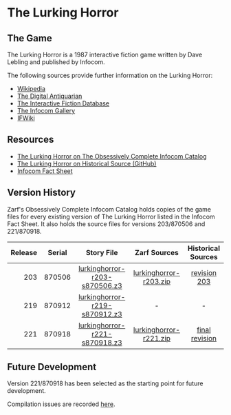 # The Lurking Horror

## The Game

The Lurking Horror is a 1987 interactive fiction game written by Dave Lebling and published by Infocom.

The following sources provide further information on the Lurking Horror:

* [Wikipedia](https://en.wikipedia.org/wiki/The_Lurking_Horror)
* [The Digital Antiquarian](https://www.filfre.net/2015/10/the-lurking-horror/)
* [The Interactive Fiction Database](http://ifdb.tads.org/viewgame?id=jhbd0kja1t57uop)
* [The Infocom Gallery](https://gallery.guetech.org/lurking/lurking.html)
* [IFWiki](http://www.ifwiki.org/index.php/The_Lurking_Horror)

## Resources

* [The Lurking Horror on The Obsessively Complete Infocom Catalog](https://eblong.com/infocom/#lurkinghorror)
* [The Lurking Horror on Historical Source (GitHub)](https://github.com/historicalsource/lurkinghorror)
* [Infocom Fact Sheet](http://pdd.if-legends.org/infocom/fact-sheet.txt)

## Version History

Zarf's Obsessively Complete Infocom Catalog holds copies of the game files for every existing version of The Lurking Horror listed in the Infocom Fact Sheet. It also holds the source files for versions 203/870506 and 221/870918.

| Release | Serial | Story File                      | Zarf Sources             | Historical Sources |
| -------:|:------:|:-------------------------------:|:------------------------:|:------------------:|
|     203 | 870506 | [lurkinghorror-r203-s870506.z3] | [lurkinghorror-r203.zip] |     [revision 203] |
|     219 | 870912 | [lurkinghorror-r219-s870912.z3] |                        - |                  - |
|     221 | 870918 | [lurkinghorror-r221-s870918.z3] | [lurkinghorror-r221.zip] |   [final revision] |

[lurkinghorror-r203-s870506.z3]: https://eblong.com/infocom/gamefiles/lurkinghorror-r203-s870506.z3
[lurkinghorror-r203.zip]: https://eblong.com/infocom/sources/lurkinghorror-r203.zip
[revision 203]: https://github.com/historicalsource/lurkinghorror/tree/7edaa119516a4de4e5d253708d1cb0f3e8a2aa25

[lurkinghorror-r219-s870912.z3]: https://eblong.com/infocom/gamefiles/lurkinghorror-r219-s870912.z3

[lurkinghorror-r221-s870918.z3]: https://eblong.com/infocom/gamefiles/lurkinghorror-r221-s870918.z3
[lurkinghorror-r221.zip]: https://eblong.com/infocom/sources/lurkinghorror-r221.zip
[final revision]: https://github.com/historicalsource/lurkinghorror/tree/85ce9b9d2c14f4da2f40555c0772a39adc2c15e8

## Future Development

Version 221/870918 has been selected as the starting point for future development.

Compilation issues are recorded [here](https://github.com/the-infocom-files/lurkinghorror/issues/2).
